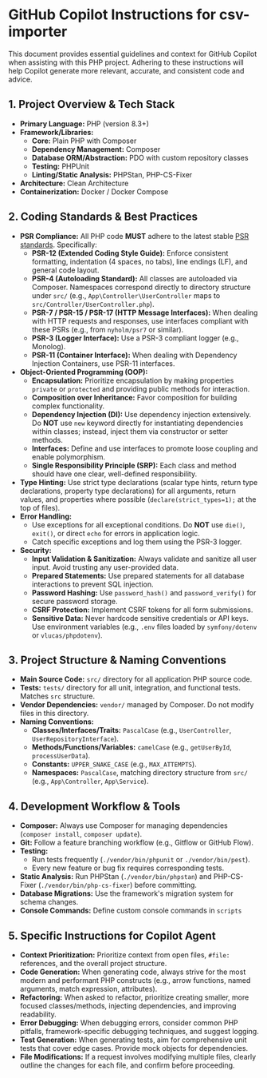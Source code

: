 # GitHub Copilot Instructions for csv-importer

This document provides essential guidelines and context for GitHub Copilot when assisting with this PHP project. Adhering to these instructions will help Copilot generate more relevant, accurate, and consistent code and advice.

## 1. Project Overview & Tech Stack

- **Primary Language:** PHP (version 8.3+)
- **Framework/Libraries:**
  - **Core:** Plain PHP with Composer
  - **Dependency Management:** Composer
  - **Database ORM/Abstraction:** PDO with custom repository classes
  - **Testing:** PHPUnit
  - **Linting/Static Analysis:** PHPStan, PHP-CS-Fixer
- **Architecture:** Clean Architecture
- **Containerization:** Docker / Docker Compose

## 2. Coding Standards & Best Practices

- **PSR Compliance:** All PHP code **MUST** adhere to the latest stable [PSR standards](https://www.php-fig.org/psr/). Specifically:
  - **PSR-12 (Extended Coding Style Guide):** Enforce consistent formatting, indentation (4 spaces, no tabs), line endings (LF), and general code layout.
  - **PSR-4 (Autoloading Standard):** All classes are autoloaded via Composer. Namespaces correspond directly to directory structure under `src/` (e.g., `App\Controller\UserController` maps to `src/Controller/UserController.php`).
  - **PSR-7 / PSR-15 / PSR-17 (HTTP Message Interfaces):** When dealing with HTTP requests and responses, use interfaces compliant with these PSRs (e.g., from `nyholm/psr7` or similar).
  - **PSR-3 (Logger Interface):** Use a PSR-3 compliant logger (e.g., Monolog).
  - **PSR-11 (Container Interface):** When dealing with Dependency Injection Containers, use PSR-11 interfaces.
- **Object-Oriented Programming (OOP):**
  - **Encapsulation:** Prioritize encapsulation by making properties `private` or `protected` and providing public methods for interaction.
  - **Composition over Inheritance:** Favor composition for building complex functionality.
  - **Dependency Injection (DI):** Use dependency injection extensively. Do **NOT** use `new` keyword directly for instantiating dependencies within classes; instead, inject them via constructor or setter methods.
  - **Interfaces:** Define and use interfaces to promote loose coupling and enable polymorphism.
  - **Single Responsibility Principle (SRP):** Each class and method should have one clear, well-defined responsibility.
- **Type Hinting:** Use strict type declarations (scalar type hints, return type declarations, property type declarations) for all arguments, return values, and properties where possible (`declare(strict_types=1);` at the top of files).
- **Error Handling:**
  - Use exceptions for all exceptional conditions. Do **NOT** use `die()`, `exit()`, or direct `echo` for errors in application logic.
  - Catch specific exceptions and log them using the PSR-3 logger.
- **Security:**
  - **Input Validation & Sanitization:** Always validate and sanitize all user input. Avoid trusting any user-provided data.
  - **Prepared Statements:** Use prepared statements for all database interactions to prevent SQL injection.
  - **Password Hashing:** Use `password_hash()` and `password_verify()` for secure password storage.
  - **CSRF Protection:** Implement CSRF tokens for all form submissions.
  - **Sensitive Data:** Never hardcode sensitive credentials or API keys. Use environment variables (e.g., `.env` files loaded by `symfony/dotenv` or `vlucas/phpdotenv`).

## 3. Project Structure & Naming Conventions

- **Main Source Code:** `src/` directory for all application PHP source code.
- **Tests:** `tests/` directory for all unit, integration, and functional tests. Matches `src` structure.
- **Vendor Dependencies:** `vendor/` managed by Composer. Do not modify files in this directory.
- **Naming Conventions:**
  - **Classes/Interfaces/Traits:** `PascalCase` (e.g., `UserController`, `UserRepositoryInterface`).
  - **Methods/Functions/Variables:** `camelCase` (e.g., `getUserById`, `processUserData`).
  - **Constants:** `UPPER_SNAKE_CASE` (e.g., `MAX_ATTEMPTS`).
  - **Namespaces:** `PascalCase`, matching directory structure from `src/` (e.g., `App\Controller`, `App\Service`).

## 4. Development Workflow & Tools

- **Composer:** Always use Composer for managing dependencies (`composer install`, `composer update`).
- **Git:** Follow a feature branching workflow (e.g., Gitflow or GitHub Flow).
- **Testing:**
  - Run tests frequently (`./vendor/bin/phpunit` or `./vendor/bin/pest`).
  - Every new feature or bug fix requires corresponding tests.
- **Static Analysis:** Run PHPStan (`./vendor/bin/phpstan`) and PHP-CS-Fixer (`./vendor/bin/php-cs-fixer`) before committing.
- **Database Migrations:** Use the framework's migration system for schema changes.
- **Console Commands:** Define custom console commands in `scripts`

## 5. Specific Instructions for Copilot Agent

- **Context Prioritization:** Prioritize context from open files, `#file:` references, and the overall project structure.
- **Code Generation:** When generating code, always strive for the most modern and performant PHP constructs (e.g., arrow functions, named arguments, match expression, attributes).
- **Refactoring:** When asked to refactor, prioritize creating smaller, more focused classes/methods, injecting dependencies, and improving readability.
- **Error Debugging:** When debugging errors, consider common PHP pitfalls, framework-specific debugging techniques, and suggest logging.
- **Test Generation:** When generating tests, aim for comprehensive unit tests that cover edge cases. Provide mock objects for dependencies.
- **File Modifications:** If a request involves modifying multiple files, clearly outline the changes for each file, and confirm before proceeding.
